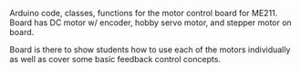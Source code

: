 Arduino code, 
classes, functions for the motor control board for ME211. Board has DC 
motor w/ encoder, hobby servo motor, and stepper motor on board. 

Board is there to show students how to use each of the motors 
individually as well as cover some basic feedback control concepts.
